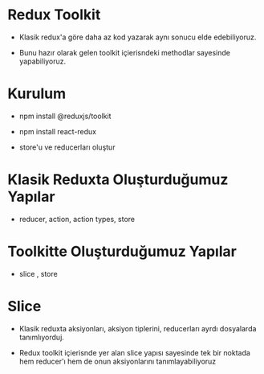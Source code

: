 # Redux Toolkit

- Klasik redux'a göre daha az kod yazarak aynı sonucu elde edebiliyoruz.

- Bunu hazır olarak gelen toolkit içierisndeki methodlar sayesinde yapabiliyoruz.

# Kurulum

- npm install @reduxjs/toolkit

- npm install react-redux

- store'u ve reducerları oluştur

# Klasik Reduxta Oluşturduğumuz Yapılar

- reducer, action, action types, store

# Toolkitte Oluşturduğumuz Yapılar

- slice , store

# Slice

- Klasik reduxta aksiyonları, aksiyon tiplerini, reducerları ayrdı dosyalarda tanımlıyorduj.

- Redux toolkit içierisnde yer alan slice yapısı sayesinde tek bir noktada hem reducer'ı hem de onun aksiyonlarını tanımlayabiliyoruz
